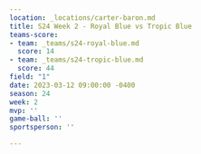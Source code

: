 ```yaml
---
location: _locations/carter-baron.md
title: S24 Week 2 - Royal Blue vs Tropic Blue
teams-score:
- team: _teams/s24-royal-blue.md
  score: 14
- team: _teams/s24-tropic-blue.md
  score: 44
field: "1"
date: 2023-03-12 09:00:00 -0400
season: 24
week: 2
mvp: ''
game-ball: ''
sportsperson: ''

---
```


